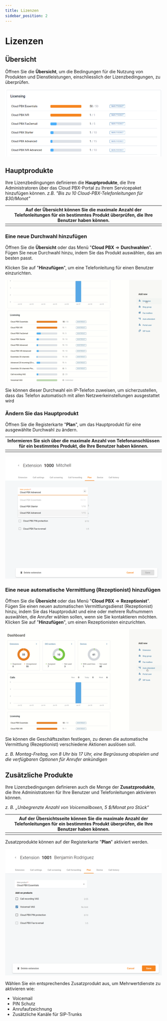 ```yaml
---
title: Lizenzen
sidebar_position: 2
---
```


# Lizenzen
## Übersicht

Öffnen Sie die **Übersicht**, um die Bedingungen für die Nutzung von Produkten und Dienstleistungen, einschliesslich der Lizenzbedingungen, zu überprüfen.

![](./img/Licensing-Overview.png)

## Hauptprodukte

Ihre Lizenzbedingungen definieren die **Hauptprodukte**, die Ihre Administratoren über das Cloud PBX-Portal zu Ihrem Servicepaket hinzufügen können. *z.B. "Bis zu 10 Cloud-PBX-Telefonleitungen für $30/Monat"*

| Auf der Übersicht können Sie die maximale Anzahl der Telefonleitungen für ein bestimmtes Produkt überprüfen, die Ihre Benutzer haben können. |
| -------------------------------------------------------------------------------------------------------------------------------------------- |
|                                                                                                                                              |

### Eine neue Durchwahl hinzufügen

Öffnen Sie die **Übersicht** oder das Menü "**Cloud PBX** => **Durchwahlen**".  Fügen Sie neue Durchwahl hinzu, indem Sie das Produkt auswählen, das am besten passt.

Klicken Sie auf "**Hinzufügen**", um eine Telefonleitung für einen Benutzer einzurichten.

![](./img/Licensing-Add_new_extension.gif)

Sie können dieser Durchwahl ein IP-Telefon zuweisen, um sicherzustellen, dass das Telefon automatisch mit allen Netzwerkeinstellungen ausgestattet wird

### Ändern Sie das Hauptprodukt

Öffnen Sie die Registerkarte "**Plan**", um das Hauptprodukt für eine ausgewählte Durchwahl zu ändern.

| Informieren Sie sich über die maximale Anzahl von Telefonanschlüssen für ein bestimmtes Produkt, die Ihre Benutzer haben können. |
| -------------------------------------------------------------------------------------------------------------------------------- |
|                                                                                                                                  |

![](./img/Licensing-Change_main_product.png)

### Eine neue automatische Vermittlung (Rezeptionist) hinzufügen

Öffnen Sie die **Übersicht** oder das Menü "**Cloud PBX** => **Rezeptionist**". Fügen Sie einen neuen automatischen Vermittlungsdienst (Rezeptionist) hinzu, indem Sie das Hauptprodukt und eine oder mehrere Rufnummern auswählen, die Anrufer wählen sollen, wenn sie Sie kontaktieren möchten. Klicken Sie auf "**Hinzufügen**", um einen Rezeptionisten einzurichten.

![](./img/Licensing-Add_new_auto-attendant.gif)

Sie können die Geschäftszeiten festlegen, zu denen die automatische Vermittlung (Rezeptionist) verschiedene Aktionen auslösen soll.

*z. B. Montag-Freitag, von 8 Uhr bis 17 Uhr, eine Begrüssung abspielen und die verfügbaren Optionen für Anrufer ankündigen*

## Zusätzliche Produkte

Ihre Lizenzbedingungen definieren auch die Menge der **Zusatzprodukte**, die Ihre Administratoren für Ihre Benutzer und Telefonleitungen aktivieren können.

*z. B. „Unbegrenzte Anzahl von Voicemailboxen, 5 $/Monat pro Stück“*

| Auf der Übersichtsseite können Sie die maximale Anzahl der Telefonleitungen für ein bestimmtes Produkt überprüfen, die Ihre Benutzer haben können. |
| -------------------------------------------------------------------------------------------------------------------------------------------------- |
|                                                                                                                                                    |

Zusatzprodukte können auf der Registerkarte "**Plan**" aktiviert werden.

![](./img/Licensing-Activate_add-on_product.png)

Wählen Sie ein entsprechendes Zusatzprodukt aus, um Mehrwertdienste zu aktivieren wie:

* Voicemail
* PIN Schutz
* Anrufaufzeichnung
* Zusätzliche Kanäle für SIP-Trunks